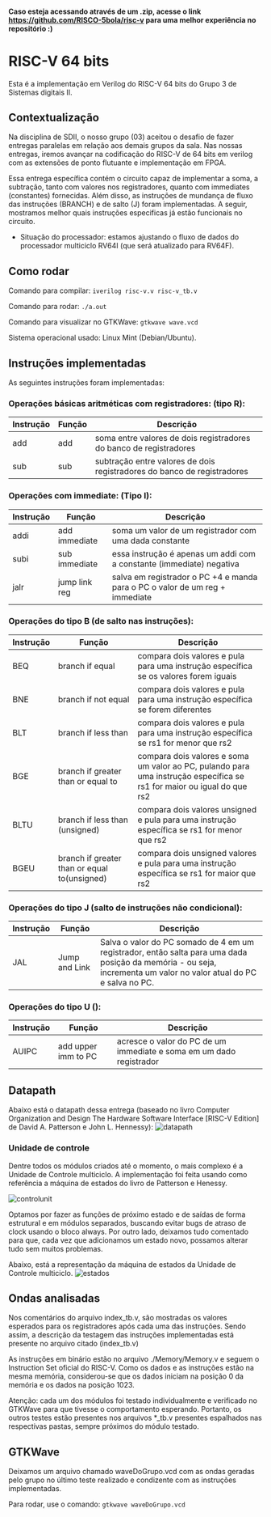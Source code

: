 #### Caso esteja acessando através de um .zip, acesse o link https://github.com/RISCO-5bola/risc-v para uma melhor experiência no repositório :)

# RISC-V 64 bits
 Esta é a implementação em Verilog do RISC-V 64 bits do Grupo 3 de Sistemas digitais II.

## Contextualização
 Na disciplina de SDII, o nosso grupo (03) aceitou o desafio de fazer entregas paralelas em relação aos demais grupos da sala. Nas nossas entregas, iremos avançar na codificação do RISC-V de 64 bits em verilog com as extensões de ponto flutuante e implementação em FPGA.

 Essa entrega específica contém o circuito capaz de implementar a soma, a subtração, tanto com valores nos registradores, quanto com immediates (constantes) fornecidas. Além disso, as instruções de mundança de fluxo das instruções (BRANCH) e de salto (J) foram implementadas. A seguir, mostramos melhor quais instruções especificas já estão funcionais no circuito. 

 - Situação do processador: estamos ajustando o fluxo de dados do processador multiciclo RV64I (que será atualizado para RV64F).
 
## Como rodar
 Comando para compilar:
 ``iverilog risc-v.v risc-v_tb.v``
 
 Comando para rodar:
 ``./a.out``

 Comando para visualizar no GTKWave:
 ``gtkwave wave.vcd``
 
 Sistema operacional usado: Linux Mint (Debian/Ubuntu).

## Instruções implementadas
As seguintes instruções foram implementadas:

### Operações básicas aritméticas com registradores: (tipo R):
| Instrução | Função        | Descrição                                                               |
|-----------|---------------|-------------------------------------------------------------------------|
| add       | add           | soma entre valores de dois registradores do banco de registradores      |
| sub       | sub           | subtração entre valores de dois registradores do banco de registradores |


### Operações com immediate: (Tipo I):
| Instrução | Função        | Descrição                                                                   |
|-----------|---------------|-----------------------------------------------------------------------------|
| addi      | add immediate | soma um valor de um registrador com uma dada constante                      |
| subi      | sub immediate | essa instrução é apenas um addi com a constante (immediate) negativa        |
| jalr      | jump link reg | salva em registrador o PC +4 e manda para o PC o valor de um reg + immediate|

### Operações do tipo B (de salto nas instruções):
| Instrução | Função        | Descrição                                                                     |
|-----------|---------------|-------------------------------------------------------------------------------|
| BEQ | branch if equal | compara dois valores e pula para uma instrução específica se os valores forem iguais |
| BNE | branch if not equal | compara dois valores e pula para uma instrução específica se forem diferentes |
| BLT | branch if less than | compara dois valores e pula para uma instrução específica se rs1 for menor que rs2 |
| BGE | branch if greater than or equal to | compara dois valores e soma um valor ao PC, pulando para uma instrução específica se rs1 for maior ou igual do que rs2 |
| BLTU | branch if less than (unsigned) | compara dois valores unsigned e pula para uma instrução específica se rs1 for menor que rs2 |
| BGEU | branch if greater than or equal to(unsigned) | compara dois unsigned valores e pula para uma instrução específica se rs1 for maior que rs2 |

### Operações do tipo J (salto de instruções não condicional):
| Instrução | Função        | Descrição                                                                   |
|-----------|---------------|-----------------------------------------------------------------------------|
|  JAL      | Jump and Link | Salva o valor do PC somado de 4 em um registrador, então salta para uma dada posição da memória - ou seja, incrementa um valor no valor atual do PC e salva no PC.

### Operações do tipo U ():
| Instrução | Função            | Descrição                                                                   |
|-----------|-------------------|-----------------------------------------------------------------------------|
|   AUIPC   |add upper imm to PC|acresce o valor do PC de um immediate e soma em um dado registrador          |

## Datapath
Abaixo está o datapath dessa entrega (baseado no livro Computer Organization and Design The Hardware Software Interface [RISC-V Edition] de David A. Patterson e John L. Hennessy):
![datapath](https://raw.githubusercontent.com/RISCO-5bola/risc-v/main/datapath_patterson.png)

 ### Unidade de controle
 Dentre todos os módulos criados até o momento, o mais complexo é a Unidade de Controle multiciclo. A implementação foi feita usando como referência a máquina de estados do livro de Patterson e Henessy.

 ![controlunit](https://raw.githubusercontent.com/RISCO-5bola/risc-v/main/ControlUnit.jpeg)
 
 Optamos por fazer as funções de próximo estado e de saídas de forma estrutural e em módulos separados, buscando evitar bugs de atraso de clock usando o bloco always. Por outro lado, deixamos tudo comentado para que, cada vez que adicionamos um estado novo, possamos alterar tudo sem muitos problemas.

 Abaixo, está a representação da máquina de estados da Unidade de Controle multiciclo.
 ![estados](https://raw.githubusercontent.com/RISCO-5bola/risc-v/main/estados_uc.png)
 
## Ondas analisadas
 Nos comentários do arquivo index_tb.v, são mostradas os valores esperados para os registradores após cada uma das instruções. Sendo assim, a descrição da testagem das instruções implementadas está presente no arquivo citado (index_tb.v)

 As instruções em binário estão no arquivo ./Memory/Memory.v e seguem o Instruction Set oficial do RISC-V. Como os dados e as instruções estão na mesma memória, considerou-se que os dados iniciam na posição 0 da memória e os dados na posição 1023.
 
 Atenção: cada um dos módulos foi testado individualmente e verificado no GTKWave para que tivesse o comportamento esperando. Portanto, os outros testes estão presentes nos arquivos *_tb.v presentes espalhados nas respectivas pastas, sempre próximos do módulo testado.
 
 ## GTKWave
 Deixamos um arquivo chamado waveDoGrupo.vcd com as ondas geradas pelo grupo no último teste realizado e condizente com as instruções implementadas. 
 
 Para rodar, use o comando:
 ``gtkwave waveDoGrupo.vcd``